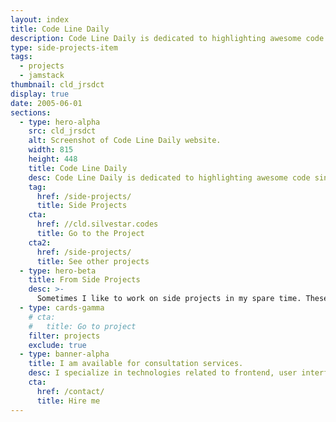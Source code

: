 ```yaml
---
layout: index
title: Code Line Daily
description: Code Line Daily is dedicated to highlighting awesome code single-liners.
type: side-projects-item
tags:
  - projects
  - jamstack
thumbnail: cld_jrsdct
display: true
date: 2005-06-01
sections:
  - type: hero-alpha
    src: cld_jrsdct
    alt: Screenshot of Code Line Daily website.
    width: 815
    height: 448
    title: Code Line Daily
    desc: Code Line Daily is dedicated to highlighting awesome code single-liners.
    tag:
      href: /side-projects/
      title: Side Projects
    cta:
      href: //cld.silvestar.codes
      title: Go to the Project
    cta2:
      href: /side-projects/
      title: See other projects
  - type: hero-beta
    title: From Side Projects
    desc: >-
      Sometimes I like to work on side projects in my spare time. These are my other open-source side projects.
  - type: cards-gamma
    # cta:
    #   title: Go to project
    filter: projects
    exclude: true
  - type: banner-alpha
    title: I am available for consultation services.
    desc: I specialize in technologies related to frontend, user interface, and website development.
    cta:
      href: /contact/
      title: Hire me
---
```

